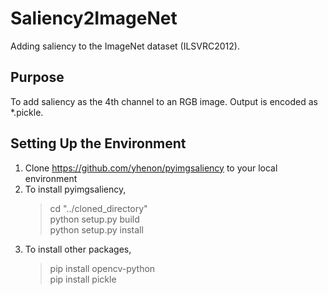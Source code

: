 # Saliency2ImageNet
Adding saliency to the ImageNet dataset (ILSVRC2012).

## Purpose
To add saliency as the 4th channel to an RGB image. Output is encoded as *.pickle.

## Setting Up the Environment
1. Clone https://github.com/yhenon/pyimgsaliency to your local environment
2. To install pyimgsaliency,
   > cd "../cloned_directory"<br>
   > python setup.py build<br>
   > python setup.py install
3. To install other packages,
   > pip install opencv-python<br>
   > pip install pickle<br>
